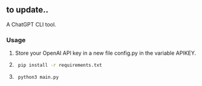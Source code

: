## to update..
A ChatGPT CLI tool.

### Usage
1. Store your OpenAI API key in a new file config.py in the variable APIKEY.
2. ```bash
    pip install -r requirements.txt
    ```
3. ```bash
    python3 main.py
    ```